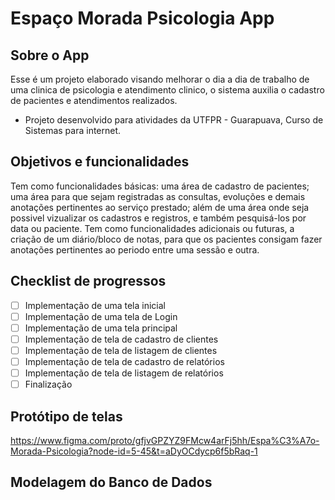 # Espaço Morada Psicologia App

## Sobre o App

Esse é um projeto elaborado visando melhorar o dia a dia de trabalho de uma clinica de psicologia e atendimento clinico, o sistema auxilia o cadastro de pacientes e atendimentos realizados.

- Projeto desenvolvido para atividades da UTFPR - Guarapuava, Curso de Sistemas para internet.

## Objetivos e funcionalidades

Tem como funcionalidades básicas: uma área de cadastro de pacientes; uma área para que sejam registradas as consultas, evoluções e demais anotações pertinentes ao serviço prestado; além de uma área onde seja possivel vizualizar os cadastros e registros, e também pesquisá-los por data ou paciente.
Tem como funcionalidades adicionais ou futuras, a criação de um diário/bloco de notas, para que os pacientes consigam fazer anotações pertinentes ao periodo entre uma sessão e outra.

## Checklist de progressos 

- [ ] Implementação de uma tela inicial
- [ ] Implementação de uma tela de Login
- [ ] Implementação de uma tela principal
- [ ] Implementação de tela de cadastro de clientes
- [ ] Implementação de tela de listagem de clientes
- [ ] Implementação de tela de cadastro de relatórios
- [ ] Implementação de tela de listagem de relatórios
- [ ] Finalização

## Protótipo de telas

https://www.figma.com/proto/gfjvGPZYZ9FMcw4arFj5hh/Espa%C3%A7o-Morada-Psicologia?node-id=5-45&t=aDyOCdycp6f5bRaq-1

## Modelagem do Banco de Dados





